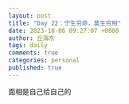 ```yaml
---
layout: post
title: "Day 22：宁生穷命，莫生穷相"
date: 2023-10-06 09:27:07 +0800
author: 丘海东 
tags: daily
comments: true
categories: personal
published: true
---
```

面相是自己给自己的
